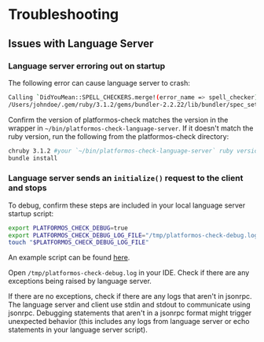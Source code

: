 # Troubleshooting

## Issues with Language Server

### Language server erroring out on startup

The following error can cause language server to crash:
```bash
Calling `DidYouMean::SPELL_CHECKERS.merge!(error_name => spell_checker)' has been deprecated. Please call `DidYouMean.correct_error(error_name, spell_checker)' instead.
/Users/johndoe/.gem/ruby/3.1.2/gems/bundler-2.2.22/lib/bundler/spec_set.rb:91:in `block in materialize': Could not find ruby-prof-0.18.0 in any of the sources (Bundler::GemNotFound)
```

Confirm the version of platformos-check matches the version in the wrapper in `~/bin/platformos-check-language-server`. If it doesn't match the ruby version, run the following from the platformos-check directory:

```bash
chruby 3.1.2 #your `~/bin/platformos-check-language-server` ruby version
bundle install
```

### Language server sends an `initialize()` request to the client and stops

To debug, confirm these steps are included in your local language server startup script:

```bash
export PLATFORMOS_CHECK_DEBUG=true
export PLATFORMOS_CHECK_DEBUG_LOG_FILE="/tmp/platformos-check-debug.log"
touch "$PLATFORMOS_CHECK_DEBUG_LOG_FILE"
```

An example script can be found [here](/CONTRIBUTING.md#run-language-server).

Open `/tmp/platformos-check-debug.log` in your IDE. Check if there are any exceptions being raised by language server.

If there are no exceptions, check if there are any logs that aren't in jsonrpc. The language server and client use stdin and stdout to communicate using jsonrpc. Debugging statements that aren't in a jsonrpc format might trigger unexpected behavior (this includes any logs from language server or echo statements in your language server script).

